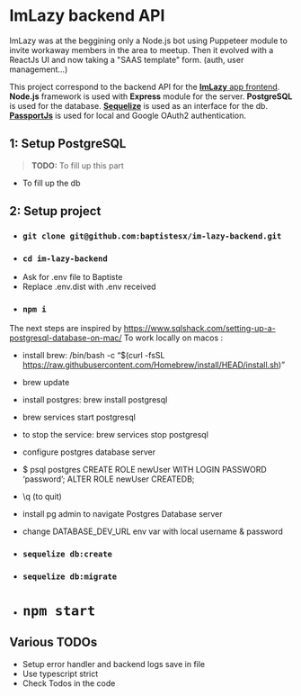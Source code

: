 # ImLazy backend API

ImLazy was at the beggining only a Node.js bot using Puppeteer module to invite workaway members in the area to meetup.
Then it evolved with a ReactJs UI and now taking a "SAAS template" form. (auth, user management...)

This project correspond to the backend API for the [**ImLazy** app frontend](https://github.com/baptistesx/im-lazy-frontend).
**Node.js** framework is used with **Express** module for the server.
**PostgreSQL** is used for the database.
[**Sequelize**](https://sequelize.org/) is used as an interface for the db.
[**PassportJs**](https://www.passportjs.org/) is used for local and Google OAuth2 authentication.
## 1: Setup PostgreSQL

> **TODO:** To fill up this part
- To fill up the db

## 2: Setup project

- ### `git clone git@github.com:baptistesx/im-lazy-backend.git`
- ### `cd im-lazy-backend`
- Ask for .env file to Baptiste
- Replace .env.dist with .env received
- ### `npm i`

The next steps are inspired by https://www.sqlshack.com/setting-up-a-postgresql-database-on-mac/
To work locally on macos :
- install brew: /bin/bash -c “$(curl -fsSL https://raw.githubusercontent.com/Homebrew/install/HEAD/install.sh)”
- brew update
- install postgres: brew install postgresql
-  brew services start postgresql 
- to stop the service:  brew services stop postgresql 

- configure postgres database server
-  $ psql postgres 
CREATE ROLE newUser WITH LOGIN PASSWORD ‘password’;
ALTER ROLE newUser CREATEDB; 
- \q (to quit)

- install pg admin to navigate Postgres Database server

- change DATABASE_DEV_URL env var with local username & password
- ### `sequelize db:create`
- ### `sequelize db:migrate`

- # `npm start`

## Various TODOs

- Setup error handler and backend logs save in file
- Use typescript strict
- Check  Todos in the code